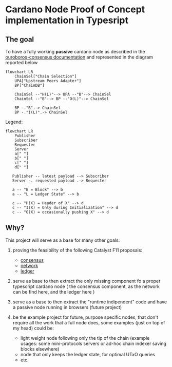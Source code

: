 # Cardano Node Proof of Concept implementation in Typesript

## The goal

To have a fully working **passive** cardano node as described in the [ouroboros-consensus documentation](https://ouroboros-consensus.cardano.intersectmbo.org/docs/for-developers/ComponentDiagram/) and represented in the diagram reported below

```mermaid
flowchart LR
    ChainSel["Chain Selection"]
    UPA["Upstream Peers Adapter"]
    BP["ChainDB"]

    ChainSel --"H(L)"--> UPA --"B"--> ChainSel
    ChainSel --"B"--> BP --"O(L)"--> ChainSel

    BP -."B".-> ChainSel
    BP -."I(L)".-> ChainSel
```
Legend:
```mermaid
flowchart LR
    Publisher
    Subscriber
    Requester
    Server
    a[" "]
    b[" "]
    c[" "]
    d[" "]

   Publisher -- latest payload --> Subscriber
   Server -. requested payload .-> Requester

   a -- "B = Block" --> b
   a -- "L = Ledger State" --> b

   c -- "H(X) = Header of X" --> d
   c -- "I(X) = Only during Initialization" --> d
   c -- "O(X) = occasionally pushing X" --> d
```

## Why?

This project will serve as a base for many other goals:

1) proving the feasibility of the following Catalyst F11 proposals:
    
    - [consensus](https://cardano.ideascale.com/c/idea/110904)
    - [network](https://cardano.ideascale.com/c/idea/111634)
    - [ledger](https://cardano.ideascale.com/c/idea/110903)

2) serve as base to then extract the only missing component fo a proper typescript cardano node ( the consensus component, as the network can be find here, and the ledger here )

3) serve as a base to then extract the "runtime indipendent" code and have a passive node running in browsers (future project)

4) be the example project for future, purpose specific nodes, that don't require all the work that a full node does, some examples (just on top of my head) could be:

    - light weight node following only the tip of the chain (example usages: some mini-protocols servers or ad-hoc chain indexer saving blocks elsewhere)
    - node that only keeps the ledger state, for optimal UTxO queries
    - etc.